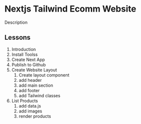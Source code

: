 # Nextjs Tailwind Ecomm Website

Description

## Lessons

1. Introduction
2. Install Toolss
3. Create Next App
4. Publish to Github
5. Create Website Layout
   1. Create layout component
   2. add header
   3. add main section
   4. add footer
   5. add Tailwind classes
6. List Products
   1. add data.js
   2. add images
   3. render products